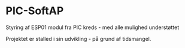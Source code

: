 # PIC-SoftAP
Styring af ESP01 modul fra PIC kreds - med alle mulighed understøttet


Projektet er stalled i sin udvikling - på grund af tidsmangel.
